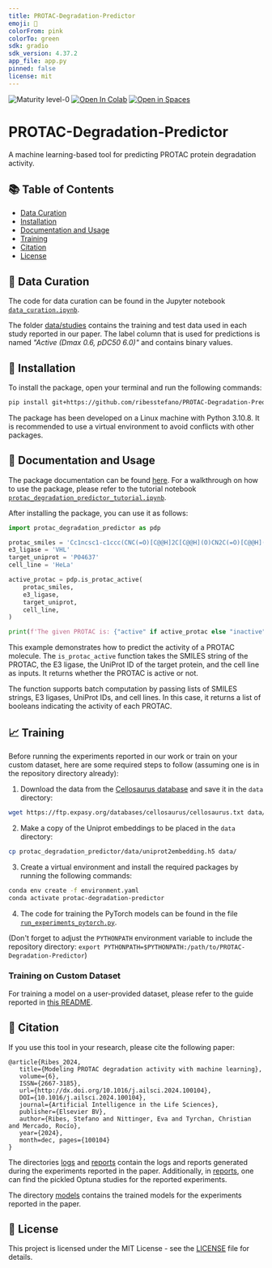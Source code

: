 ```yaml
---
title: PROTAC-Degradation-Predictor
emoji: 🧬
colorFrom: pink
colorTo: green
sdk: gradio
sdk_version: 4.37.2
app_file: app.py
pinned: false
license: mit
---
```


![Maturity level-0](https://img.shields.io/badge/Maturity%20Level-ML--0-red)
<a href="https://colab.research.google.com/github/ribesstefano/PROTAC-Degradation-Predictor/blob/main/notebooks/protac_degradation_predictor_tutorial.ipynb" target="_parent"><img src="https://colab.research.google.com/assets/colab-badge.svg" alt="Open In Colab"/></a>
[![Open in Spaces](https://huggingface.co/datasets/huggingface/badges/resolve/main/open-in-hf-spaces-sm.svg)](https://huggingface.co/spaces/ailab-bio/PROTAC-Degradation-Predictor)

# PROTAC-Degradation-Predictor

A machine learning-based tool for predicting PROTAC protein degradation activity.

## 📚 Table of Contents

- [Data Curation](#-data-curation)
- [Installation](#-installation)
- [Documentation and Usage](#-documentation-and-usage)
- [Training](#-training)
- [Citation](#-citation)
- [License](#-license)

## 📝 Data Curation

The code for data curation can be found in the Jupyter notebook [`data_curation.ipynb`](notebooks/data_curation.ipynb).

The folder [data/studies](data/studies/) contains the training and test data used in each study reported in our paper. The label column that is used for predictions is named _"Active (Dmax 0.6, pDC50 6.0)"_ and contains binary values.

## 🚀 Installation

To install the package, open your terminal and run the following commands:

```bash
pip install git+https://github.com/ribesstefano/PROTAC-Degradation-Predictor.git
```

The package has been developed on a Linux machine with Python 3.10.8. It is recommended to use a virtual environment to avoid conflicts with other packages.

## 🎯 Documentation and Usage

The package documentation can be found [here](https://ribesstefano.github.io/PROTAC-Degradation-Predictor/).
For a walkthrough on how to use the package, please refer to the tutorial notebook [`protac_degradation_predictor_tutorial.ipynb`](notebooks/protac_degradation_predictor_tutorial.ipynb).

After installing the package, you can use it as follows:

```python
import protac_degradation_predictor as pdp

protac_smiles = 'Cc1ncsc1-c1ccc(CNC(=O)[C@@H]2C[C@@H](O)CN2C(=O)[C@@H](NC(=O)COCCCCCCCCCOCC(=O)Nc2ccc(C(=O)Nc3ccc(F)cc3N)cc2)C(C)(C)C)cc1'
e3_ligase = 'VHL'
target_uniprot = 'P04637'
cell_line = 'HeLa'

active_protac = pdp.is_protac_active(
    protac_smiles,
    e3_ligase,
    target_uniprot,
    cell_line,
)

print(f'The given PROTAC is: {"active" if active_protac else "inactive"}')
```

This example demonstrates how to predict the activity of a PROTAC molecule. The `is_protac_active` function takes the SMILES string of the PROTAC, the E3 ligase, the UniProt ID of the target protein, and the cell line as inputs. It returns whether the PROTAC is active or not.

The function supports batch computation by passing lists of SMILES strings, E3 ligases, UniProt IDs, and cell lines. In this case, it returns a list of booleans indicating the activity of each PROTAC.

## 📈 Training

Before running the experiments reported in our work or train on your custom dataset, here are some required steps to follow (assuming one is in the repository directory already):
1. Download the data from the [Cellosaurus database](https://web.expasy.org/cellosaurus/) and save it in the `data` directory:
```bash
wget https://ftp.expasy.org/databases/cellosaurus/cellosaurus.txt data/
```
2. Make a copy of the Uniprot embeddings to be placed in the `data` directory:
```bash
cp protac_degradation_predictor/data/uniprot2embedding.h5 data/
```
3. Create a virtual environment and install the required packages by running the following commands:
```bash
conda env create -f environment.yaml
conda activate protac-degradation-predictor
```
4. The code for training the PyTorch models can be found in the file [`run_experiments_pytorch.py`](src/run_experiments_pytorch.py).

(Don't forget to adjust the `PYTHONPATH` environment variable to include the repository directory: `export PYTHONPATH=$PYTHONPATH:/path/to/PROTAC-Degradation-Predictor`)

### Training on Custom Dataset

For training a model on a user-provided dataset, please refer to the guide reported in [this README](src/README.md).

## 📄 Citation

If you use this tool in your research, please cite the following paper:

```
@article{Ribes_2024,
   title={Modeling PROTAC degradation activity with machine learning},
   volume={6},
   ISSN={2667-3185},
   url={http://dx.doi.org/10.1016/j.ailsci.2024.100104},
   DOI={10.1016/j.ailsci.2024.100104},
   journal={Artificial Intelligence in the Life Sciences},
   publisher={Elsevier BV},
   author={Ribes, Stefano and Nittinger, Eva and Tyrchan, Christian and Mercado, Rocío},
   year={2024},
   month=dec, pages={100104}
}
```

The directories [logs](logs/) and [reports](reports/) contain the logs and reports generated during the experiments reported in the paper. Additionally, in [reports](reports/), one can find the pickled Optuna studies for the reported experiments.

The directory [models](models/) contains the trained models for the experiments reported in the paper.

## 📜 License

This project is licensed under the MIT License - see the [LICENSE](LICENSE) file for details.
